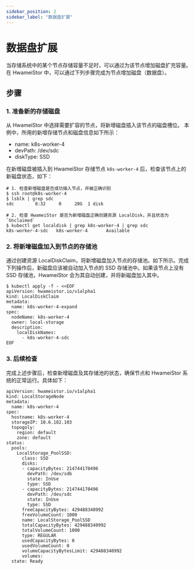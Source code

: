 ```yaml
---
sidebar_position: 2
sidebar_label: "数据盘扩展"
---
```


# 数据盘扩展

当存储系统中的某个节点存储容量不足时，可以通过为该节点增加磁盘扩充容量。
在 HwameiStor 中，可以通过下列步骤完成为节点增加磁盘（数据盘）。

## 步骤

### 1. 准备新的存储磁盘

从 HwameiStor 中选择需要扩容的节点，将新增磁盘插入该节点的磁盘槽位。
本例中，所用的新增存储节点和磁盘信息如下所示：

- name: k8s-worker-4
- devPath: /dev/sdc
- diskType: SSD

在新增磁盘被插入到 HwameiStor 存储节点 `k8s-worker-4` 后，检查该节点上的新磁盘状态，如下：

```console
# 1. 检查新增磁盘是否成功插入节点，并被正确识别
$ ssh root@k8s-worker-4
$ lsblk | grep sdc
sdc        8:32     0     20G  1 disk

# 2. 检查 HwameiStor 是否为新增磁盘正确创建资源 LocalDisk，并且状态为 `Unclaimed`
$ kubectl get localdisk | grep k8s-worker-4 | grep sdc
k8s-worker-4-sdc   k8s-worker-4       Available 
```

### 2. 将新增磁盘加入到节点的存储池

通过创建资源 LocalDiskClaim，将新增磁盘加入节点的存储池。如下所示。完成下列操作后，新磁盘应该被自动加入节点的 SSD 存储池中。如果该节点上没有 SSD 存储池，HwameiStor 会为其自动创建，并将新磁盘加入其中。

```console
$ kubectl apply -f - <<EOF
apiVersion: hwameistor.io/v1alpha1
kind: LocalDiskClaim
metadata:
  name: k8s-worker-4-expand
spec:
  nodeName: k8s-worker-4
  owner: local-storage
  description:
    localDiskNames:
      - k8s-worker-4-sdc
EOF
```

### 3. 后续检查

完成上述步骤后，检查新增磁盘及其存储池的状态，确保节点和 HwameiStor 系统的正常运行。具体如下：

```console
apiVersion: hwameistor.io/v1alpha1
kind: LocalStorageNode
metadata:
  name: k8s-worker-4
spec:
  hostname: k8s-worker-4
  storageIP: 10.6.182.103
  topogoly:
    region: default
    zone: default
status:
  pools:
    LocalStorage_PoolSSD:
      class: SSD
      disks:
      - capacityBytes: 214744170496
        devPath: /dev/sdb
        state: InUse
        type: SSD
      - capacityBytes: 214744170496
        devPath: /dev/sdc
        state: InUse
        type: SSD
      freeCapacityBytes: 429488340992
      freeVolumeCount: 1000
      name: LocalStorage_PoolSSD
      totalCapacityBytes: 429488340992
      totalVolumeCount: 1000
      type: REGULAR
      usedCapacityBytes: 0
      usedVolumeCount: 0
      volumeCapacityBytesLimit: 429488340992
      volumes:
  state: Ready
```
